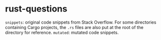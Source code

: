 # rust-questions
`snippets`: original code snippets from Stack Overflow. For some directories containing Cargo projects, the `.rs` files are also put at the root of the directory for reference.
`mutated`: mutated code snippets.
